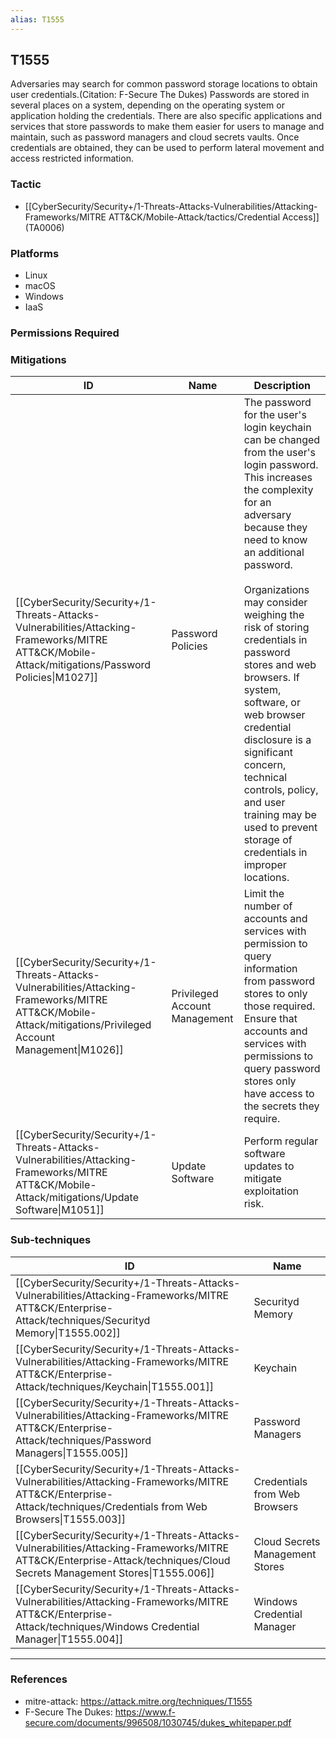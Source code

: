```yaml
---
alias: T1555
---
```


## T1555

Adversaries may search for common password storage locations to obtain user credentials.(Citation: F-Secure The Dukes) Passwords are stored in several places on a system, depending on the operating system or application holding the credentials. There are also specific applications and services that store passwords to make them easier for users to manage and maintain, such as password managers and cloud secrets vaults. Once credentials are obtained, they can be used to perform lateral movement and access restricted information.


### Tactic
- [[CyberSecurity/Security+/1-Threats-Attacks-Vulnerabilities/Attacking-Frameworks/MITRE ATT&CK/Mobile-Attack/tactics/Credential Access]] (TA0006)

### Platforms
- Linux
- macOS
- Windows
- IaaS

### Permissions Required

### Mitigations

| ID | Name | Description |
| --- | --- | --- |
| [[CyberSecurity/Security+/1-Threats-Attacks-Vulnerabilities/Attacking-Frameworks/MITRE ATT&CK/Mobile-Attack/mitigations/Password Policies\|M1027]] | Password Policies | The password for the user's login keychain can be changed from the user's login password. This increases the complexity for an adversary because they need to know an additional password.<br /><br />Organizations may consider weighing the risk of storing credentials in password stores and web browsers. If system, software, or web browser credential disclosure is a significant concern, technical controls, policy, and user training may be used to prevent storage of credentials in improper locations. |
| [[CyberSecurity/Security+/1-Threats-Attacks-Vulnerabilities/Attacking-Frameworks/MITRE ATT&CK/Mobile-Attack/mitigations/Privileged Account Management\|M1026]] | Privileged Account Management | Limit the number of accounts and services with permission to query information from password stores to only those required. Ensure that accounts and services with permissions to query password stores only have access to the secrets they require. |
| [[CyberSecurity/Security+/1-Threats-Attacks-Vulnerabilities/Attacking-Frameworks/MITRE ATT&CK/Mobile-Attack/mitigations/Update Software\|M1051]] | Update Software | Perform regular software updates to mitigate exploitation risk. |

### Sub-techniques

| ID | Name |
| --- | --- |
| [[CyberSecurity/Security+/1-Threats-Attacks-Vulnerabilities/Attacking-Frameworks/MITRE ATT&CK/Enterprise-Attack/techniques/Securityd Memory\|T1555.002]] | Securityd Memory |
| [[CyberSecurity/Security+/1-Threats-Attacks-Vulnerabilities/Attacking-Frameworks/MITRE ATT&CK/Enterprise-Attack/techniques/Keychain\|T1555.001]] | Keychain |
| [[CyberSecurity/Security+/1-Threats-Attacks-Vulnerabilities/Attacking-Frameworks/MITRE ATT&CK/Enterprise-Attack/techniques/Password Managers\|T1555.005]] | Password Managers |
| [[CyberSecurity/Security+/1-Threats-Attacks-Vulnerabilities/Attacking-Frameworks/MITRE ATT&CK/Enterprise-Attack/techniques/Credentials from Web Browsers\|T1555.003]] | Credentials from Web Browsers |
| [[CyberSecurity/Security+/1-Threats-Attacks-Vulnerabilities/Attacking-Frameworks/MITRE ATT&CK/Enterprise-Attack/techniques/Cloud Secrets Management Stores\|T1555.006]] | Cloud Secrets Management Stores |
| [[CyberSecurity/Security+/1-Threats-Attacks-Vulnerabilities/Attacking-Frameworks/MITRE ATT&CK/Enterprise-Attack/techniques/Windows Credential Manager\|T1555.004]] | Windows Credential Manager |


---
### References

- mitre-attack: https://attack.mitre.org/techniques/T1555
- F-Secure The Dukes: https://www.f-secure.com/documents/996508/1030745/dukes_whitepaper.pdf
